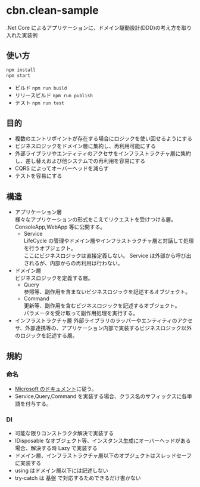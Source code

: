 # cbn.clean-sample

.Net Core によるアプリケーションに、ドメイン駆動設計(DDD)の考え方を取り入れた実装例

## 使い方

```bash
npm install
npm start
```

- ビルド
  `npm run build`
- リリースビルド
  `npm run publish`
- テスト
  `npm run test`

## 目的

- 複数のエントリポイントが存在する場合にロジックを使い回せるようにする
- ビジネスロジックをドメイン層に集約し、再利用可能にする
- 外部ライブラリやエンティティのアクセサをインフラストラクチャ層に集約し、差し替えおよび他システムでの再利用を容易にする
- CQRS によってオーバーヘッドを減らす
- テストを容易にする

## 構造

- アプリケーション層  
  様々なアプリケーションの形式をこえてリクエストを受けつける層。  
   ConsoleApp,WebApp 等に公開する。
  - Service  
    LifeCycle の管理やドメイン層やインフラストラクチャ層と対話して処理を行うオブジェクト。  
    ここにビジネスロジックは直接定義しない。
    Service は外部から呼び出されるが、内部からの再利用は行わない。
- ドメイン層  
   ビジネスロジックを定義する層。
  - Query  
    参照等、副作用を含まないビジネスロジックを記述するオブジェクト。
  - Command  
    更新等、副作用を含むビジネスロジックを記述するオブジェクト。  
    パラメータを受け取って副作用処理を実行する。
- インフラストラクチャ層
  外部ライブラリのラッパーやエンティティのアクセサ、外部連携等の、アプリケーション内部で実装するビジネスロジック以外のロジックを記述する層。

## 規約

### 命名

- [Microsoft のドキュメント](https://docs.microsoft.com/ja-jp/dotnet/csharp/programming-guide/inside-a-program/coding-conventions)に従う。
- Service,Query,Command を実装する場合、クラス名のサフィックスに各単語を付与する。

### DI

- 可能な限りコンストラクタ解決で実装する
- IDisposable なオブジェクト等、インスタンス生成にオーバーヘッドがある場合、解決する時 Lazy で実装する
- ドメイン層、インフラストラクチャ層以下のオブジェクトはスレッドセーフに実装する
- using はドメイン層以下には記述しない
- try-catch は 基盤 で対応するためできるだけ書かない
